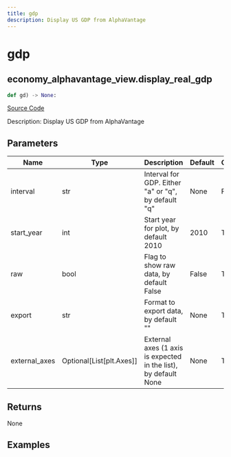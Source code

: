 ```yaml
---
title: gdp
description: Display US GDP from AlphaVantage
---
```

# gdp

## economy_alphavantage_view.display_real_gdp

```python
def gd) -> None:
```
[Source Code](https://github.com/OpenBB-finance/OpenBBTerminal/tree/main/openbb_terminal/decorators.py#L87)

Description: Display US GDP from AlphaVantage

## Parameters

| Name | Type | Description | Default | Optional |
| ---- | ---- | ----------- | ------- | -------- |
| interval | str | Interval for GDP.  Either "a" or "q", by default "q" | None | False |
| start_year | int | Start year for plot, by default 2010 | 2010 | True |
| raw | bool | Flag to show raw data, by default False | False | True |
| export | str | Format to export data, by default "" | None | True |
| external_axes | Optional[List[plt.Axes]] | External axes (1 axis is expected in the list), by default None | None | True |

## Returns

None

## Examples

